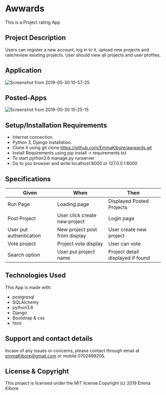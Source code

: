 # Awwards
This is a Project rating App 

## Project Description
Users can register a new account, log in to it, upload new projects and rate/review existing projects. User should view all projects and user profiles.

## Application
![Screenshot from 2019-05-30 10-57-25](https://user-images.githubusercontent.com/47333363/58617975-1d69fa00-82ca-11e9-8cc1-fa99a56f6f5d.png)

## Posted-Apps
![Screenshot from 2019-05-30 15-25-15](https://user-images.githubusercontent.com/47333363/58632813-6d0eec80-82ef-11e9-97b5-706734eeedc7.png)


## Setup/Installation Requirements
* Internet connection.
* Python 3, Django installation.
* Clone it using git clone https://github.com/EmmaKibore/awwards.git
* Install Requirements using pip install -r requirements.txt
* To start python3.6 manage.py runserver
* Go to you browser and write localhost:8000 or 127.0.0.1:8000

## Specifications

|Given                     | When                         |    Then                         |
|--------------------------|------------------------------|---------------------------------|
|Run Page                  |Loading page                  |Displayed Posted Projects        |
|Post Project              |User click create new project |Login page                       |
|User put authentication   |New project post from display |User create new project          |
|Vote project              |Project vote display          |User can vote                    |
|Search option             |User put project name         |Project detail displayed if found|

## Technologies Used
This App is made with:

* postgresql
* SQLAlchemy
* python3.6
* Django
* Bootstrap & css
* html

## Support and contact details
Incase of any issues or concerns, please contact through email at emmaKibore@gmail.com or mobile 0702499205.

## License & Copyright
This project is licensed under the MIT license.Copyright (c) 2019 Emma Kibore